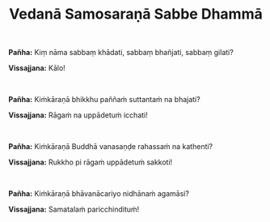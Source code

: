 <h1 style="text-align: center;">Vedanā Samosaraṇā Sabbe Dhammā</h1>




&nbsp;
&nbsp;
&nbsp;
&nbsp;
&nbsp;

**Pañha:** Kiṃ nāma sabbaṃ khādati, sabbaṃ bhañjati, sabbaṃ gilati?

**Vissajjana:** Kālo!

&nbsp;
&nbsp;
&nbsp;
&nbsp;
&nbsp;

**Pañha:** Kiṁkāraṇā bhikkhu paññaṁ suttantaṁ na bhajati?  

**Vissajjana:** Rāgaṁ na uppādetuṁ icchati!  


&nbsp;
&nbsp;
&nbsp;
&nbsp;
&nbsp;

**Pañha:** Kiṁkāraṇā Buddhā vanasaṇḍe rahassaṁ na kathenti?  

**Vissajjana:** Rukkho pi rāgaṁ uppādetuṁ sakkoti!

&nbsp;
&nbsp;
&nbsp;
&nbsp;
&nbsp;

**Pañha:** Kiṁkāraṇā bhāvanācariyo nidhānaṁ agamāsi?  

**Vissajjana:** Samatalaṁ paricchindituṁ!

